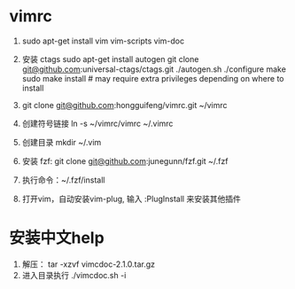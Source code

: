 # vimrc
1. sudo apt-get install vim vim-scripts vim-doc

1. 安装 ctags
    sudo apt-get install autogen
    git clone git@github.com:universal-ctags/ctags.git
    ./autogen.sh
    ./configure
    make
    sudo make install # may require extra privileges depending on where to install

1. git clone git@github.com:hongguifeng/vimrc.git ~/vimrc

1. 创建符号链接 ln -s ~/vimrc/vimrc ~/.vimrc

1. 创建目录 mkdir ~/.vim

1. 安装 fzf:  git clone git@github.com:junegunn/fzf.git ~/.fzf

1. 执行命令：~/.fzf/install

1. 打开vim，自动安装vim-plug, 输入 :PlugInstall 来安装其他插件

# 安装中文help
1. 解压： tar -xzvf vimcdoc-2.1.0.tar.gz
1. 进入目录执行 ./vimcdoc.sh -i
